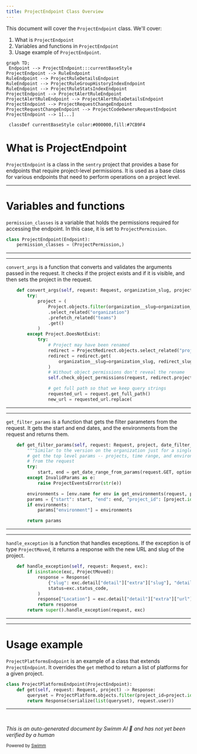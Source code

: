 ```yaml
---
title: ProjectEndpoint Class Overview
---
```

This document will cover the `ProjectEndpoint` class. We'll cover:

1. What is `ProjectEndpoint`
2. Variables and functions in `ProjectEndpoint`
3. Usage example of `ProjectEndpoint`.

```mermaid
graph TD;
 Endpoint --> ProjectEndpoint:::currentBaseStyle
ProjectEndpoint --> RuleEndpoint
RuleEndpoint --> ProjectRuleDetailsEndpoint
RuleEndpoint --> ProjectRuleGroupHistoryIndexEndpoint
RuleEndpoint --> ProjectRuleStatsIndexEndpoint
ProjectEndpoint --> ProjectAlertRuleEndpoint
ProjectAlertRuleEndpoint --> ProjectAlertRuleDetailsEndpoint
ProjectEndpoint --> ProjectRequestChangeEndpoint
ProjectRequestChangeEndpoint --> ProjectCodeOwnersRequestEndpoint
ProjectEndpoint --> 1[...]

 classDef currentBaseStyle color:#000000,fill:#7CB9F4
```

# What is ProjectEndpoint

`ProjectEndpoint` is a class in the `sentry` project that provides a base for endpoints that require project-level permissions. It is used as a base class for various endpoints that need to perform operations on a project level.

<SwmSnippet path="/src/sentry/api/bases/project.py" line="92">

---

# Variables and functions

`permission_classes` is a variable that holds the permissions required for accessing the endpoint. In this case, it is set to `ProjectPermission`.

```python
class ProjectEndpoint(Endpoint):
    permission_classes = (ProjectPermission,)

```

---

</SwmSnippet>

<SwmSnippet path="/src/sentry/api/bases/project.py" line="95">

---

`convert_args` is a function that converts and validates the arguments passed in the request. It checks if the project exists and if it is visible, and then sets the project in the request.

```python
    def convert_args(self, request: Request, organization_slug, project_slug, *args, **kwargs):
        try:
            project = (
                Project.objects.filter(organization__slug=organization_slug, slug=project_slug)
                .select_related("organization")
                .prefetch_related("teams")
                .get()
            )
        except Project.DoesNotExist:
            try:
                # Project may have been renamed
                redirect = ProjectRedirect.objects.select_related("project")
                redirect = redirect.get(
                    organization__slug=organization_slug, redirect_slug=project_slug
                )
                # Without object permissions don't reveal the rename
                self.check_object_permissions(request, redirect.project)

                # get full path so that we keep query strings
                requested_url = request.get_full_path()
                new_url = requested_url.replace(
```

---

</SwmSnippet>

<SwmSnippet path="/src/sentry/api/bases/project.py" line="144">

---

`get_filter_params` is a function that gets the filter parameters from the request. It gets the start and end dates, and the environments from the request and returns them.

```python
    def get_filter_params(self, request: Request, project, date_filter_optional=False):
        """Similar to the version on the organization just for a single project."""
        # get the top level params -- projects, time range, and environment
        # from the request
        try:
            start, end = get_date_range_from_params(request.GET, optional=date_filter_optional)
        except InvalidParams as e:
            raise ProjectEventsError(str(e))

        environments = [env.name for env in get_environments(request, project.organization)]
        params = {"start": start, "end": end, "project_id": [project.id]}
        if environments:
            params["environment"] = environments

        return params
```

---

</SwmSnippet>

<SwmSnippet path="/src/sentry/api/bases/project.py" line="160">

---

`handle_exception` is a function that handles exceptions. If the exception is of type `ProjectMoved`, it returns a response with the new URL and slug of the project.

```python
    def handle_exception(self, request: Request, exc):
        if isinstance(exc, ProjectMoved):
            response = Response(
                {"slug": exc.detail["detail"]["extra"]["slug"], "detail": exc.detail["detail"]},
                status=exc.status_code,
            )
            response["Location"] = exc.detail["detail"]["extra"]["url"]
            return response
        return super().handle_exception(request, exc)
```

---

</SwmSnippet>

<SwmSnippet path="/src/sentry/api/endpoints/project_platforms.py" line="9">

---

# Usage example

`ProjectPlatformsEndpoint` is an example of a class that extends `ProjectEndpoint`. It overrides the `get` method to return a list of platforms for a given project.

```python
class ProjectPlatformsEndpoint(ProjectEndpoint):
    def get(self, request: Request, project) -> Response:
        queryset = ProjectPlatform.objects.filter(project_id=project.id)
        return Response(serialize(list(queryset), request.user))
```

---

</SwmSnippet>

&nbsp;

*This is an auto-generated document by Swimm AI 🌊 and has not yet been verified by a human*

<SwmMeta version="3.0.0" repo-id="Z2l0aHViJTNBJTNBZGVtby1zZW50cnklM0ElM0Fzd2ltbWlv" repo-name="demo-sentry"><sup>Powered by [Swimm](/)</sup></SwmMeta>
